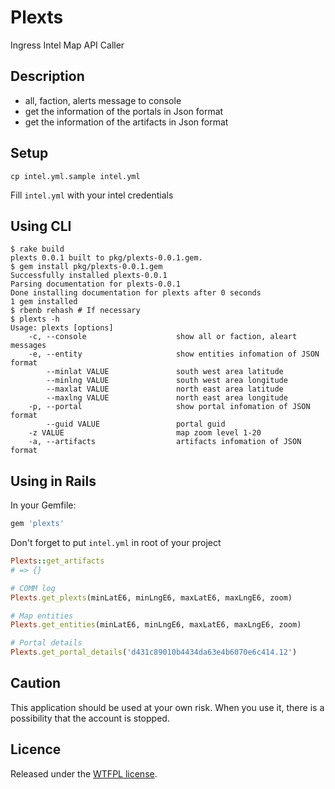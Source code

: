 # Plexts

Ingress Intel Map API Caller

## Description

* all, faction, alerts message to console
* get the information of the portals in Json format
* get the information of the artifacts in Json format

## Setup

```
cp intel.yml.sample intel.yml
```

Fill `intel.yml` with your intel credentials

## Using CLI

```Shell
$ rake build
plexts 0.0.1 built to pkg/plexts-0.0.1.gem.
$ gem install pkg/plexts-0.0.1.gem
Successfully installed plexts-0.0.1
Parsing documentation for plexts-0.0.1
Done installing documentation for plexts after 0 seconds
1 gem installed
$ rbenb rehash # If necessary
$ plexts -h
Usage: plexts [options]
    -c, --console                    show all or faction, aleart messages
    -e, --entity                     show entities infomation of JSON format
        --minlat VALUE               south west area latitude
        --minlng VALUE               south west area longitude
        --maxlat VALUE               north east area latitude
        --maxlng VALUE               north east area longitude
    -p, --portal                     show portal infomation of JSON format
        --guid VALUE                 portal guid
    -z VALUE                         map zoom level 1-20
    -a, --artifacts                  artifacts infomation of JSON format
```

## Using in Rails
In your Gemfile:

```Ruby
gem 'plexts'
```

Don't forget to put `intel.yml` in root of your project

```Ruby
Plexts::get_artifacts
# => {} 

# COMM log
Plexts.get_plexts(minLatE6, minLngE6, maxLatE6, maxLngE6, zoom)

# Map entities
Plexts.get_entities(minLatE6, minLngE6, maxLatE6, maxLngE6, zoom) 

# Portal details
Plexts.get_portal_details('d431c89010b4434da63e4b6070e6c414.12')
```

## Caution

This application should be used at your own risk.
When you use it, there is a possibility that the account is stopped.

## Licence

Released under the [WTFPL license](http://www.wtfpl.net/).
